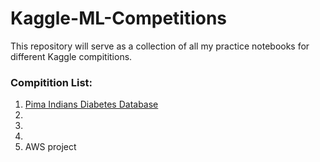 # Kaggle-ML-Competitions
This repository will serve as a collection of all my practice notebooks for different Kaggle compititions. 

### Compitition List:

1. [Pima Indians Diabetes Database](https://github.com/abhi094/Kaggle-Competitions/tree/master/Pima%20Indians%20Diabetes%20Database)
2. 
3. 
4.
5. AWS project

